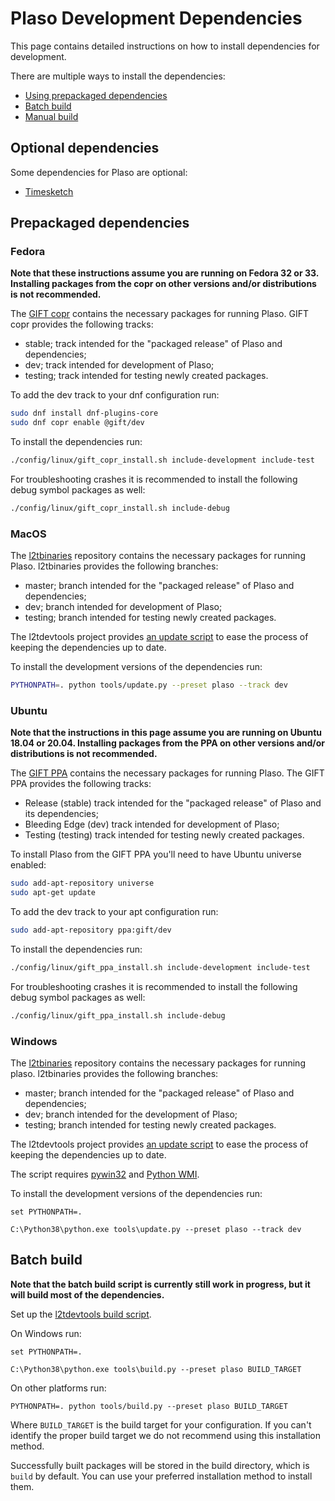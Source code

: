 # Plaso Development Dependencies

This page contains detailed instructions on how to install dependencies for
development.

There are multiple ways to install the dependencies:

* [Using prepackaged dependencies](Development-Dependencies.md#prepackaged-dependencies)
* [Batch build](Development-Dependencies.md#batch-build)
* [Manual build](Development-Dependencies.md#manual-build)

## Optional dependencies

Some dependencies for Plaso are optional:

* [Timesketch](https://github.com/google/timesketch/blob/master/docs/Installation.md)

## Prepackaged dependencies

### Fedora

**Note that these instructions assume you are running on Fedora 32 or 33.
Installing packages from the copr on other versions and/or distributions
is not recommended.**

The [GIFT copr](https://copr.fedorainfracloud.org/groups/g/gift/coprs/) contains
the necessary packages for running Plaso. GIFT copr provides the following
tracks:

* stable; track intended for the "packaged release" of Plaso and dependencies;
* dev; track intended for development of Plaso;
* testing; track intended for testing newly created packages.

To add the dev track to your dnf configuration run:

```bash
sudo dnf install dnf-plugins-core
sudo dnf copr enable @gift/dev
```

To install the dependencies run:

```bash
./config/linux/gift_copr_install.sh include-development include-test
```

For troubleshooting crashes it is recommended to install the following debug
symbol packages as well:

```bash
./config/linux/gift_copr_install.sh include-debug
```

### MacOS

The [l2tbinaries](https://github.com/log2timeline/l2tbinaries)
repository contains the necessary packages for running Plaso. l2tbinaries
provides the following branches:

* master; branch intended for the "packaged release" of Plaso and dependencies;
* dev; branch intended for development of Plaso;
* testing; branch intended for testing newly created packages.

The l2tdevtools project provides
[an update script](https://github.com/log2timeline/l2tdevtools/wiki/Update-script)
 to ease the process of keeping the dependencies up to date.

To install the development versions of the dependencies run:

```bash
PYTHONPATH=. python tools/update.py --preset plaso --track dev
```

### Ubuntu

**Note that the instructions in this page assume you are running on Ubuntu 18.04
or 20.04. Installing packages from the PPA on other versions and/or
distributions is not recommended.**

The [GIFT PPA](https://launchpad.net/~gift) contains the necessary packages for
running Plaso. The GIFT PPA provides the following tracks:

* Release (stable) track intended for the "packaged release" of Plaso and
its dependencies;
* Bleeding Edge (dev) track intended for development of Plaso;
* Testing (testing) track intended for testing newly created packages.

To install Plaso from the GIFT PPA you'll need to have Ubuntu universe enabled:

```bash
sudo add-apt-repository universe
sudo apt-get update
```

To add the dev track to your apt configuration run:

```bash
sudo add-apt-repository ppa:gift/dev
```

To install the dependencies run:

```bash
./config/linux/gift_ppa_install.sh include-development include-test
```

For troubleshooting crashes it is recommended to install the following debug
symbol packages as well:

```bash
./config/linux/gift_ppa_install.sh include-debug
```

### Windows

The [l2tbinaries](https://github.com/log2timeline/l2tbinaries)
repository contains the necessary packages for running plaso. l2tbinaries
provides the following branches:

* master; branch intended for the "packaged release" of Plaso and dependencies;
* dev; branch intended for the development of Plaso;
* testing; branch intended for testing newly created packages.

The l2tdevtools project provides
[an update script](https://github.com/log2timeline/l2tdevtools/wiki/Update-script)
 to ease the process of keeping the dependencies up to date.

The script requires [pywin32](https://github.com/mhammond/pywin32/releases) and
[Python WMI](https://pypi.org/project/WMI/).

To install the development versions of the dependencies run:

```
set PYTHONPATH=.

C:\Python38\python.exe tools\update.py --preset plaso --track dev
```

## Batch build

**Note that the batch build script is currently still work in progress, but it
will build most of the dependencies.**

Set up the [l2tdevtools build script](https://github.com/log2timeline/l2tdevtools/wiki/Build-script).

On Windows run:

```
set PYTHONPATH=.

C:\Python38\python.exe tools\build.py --preset plaso BUILD_TARGET
```

On other platforms run:

```
PYTHONPATH=. python tools/build.py --preset plaso BUILD_TARGET
```

Where `BUILD_TARGET` is the build target for your configuration. If you can't
identify the proper build target we do not recommend using this installation
method.

Successfully built packages will be stored in the build directory, which is
`build` by default. You can use your preferred installation method to install them.
